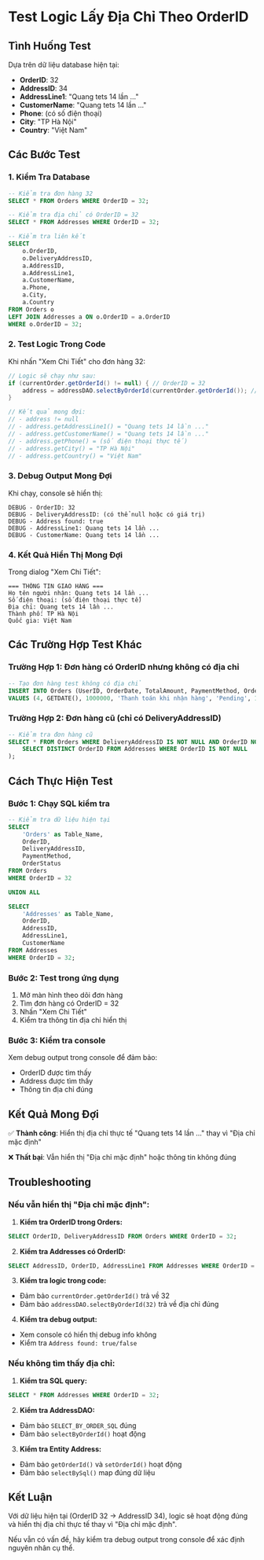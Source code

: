 # Test Logic Lấy Địa Chỉ Theo OrderID

## Tình Huống Test

Dựa trên dữ liệu database hiện tại:
- **OrderID**: 32
- **AddressID**: 34 
- **AddressLine1**: "Quang tets 14 lần ..."
- **CustomerName**: "Quang tets 14 lần ..."
- **Phone**: (có số điện thoại)
- **City**: "TP Hà Nội"
- **Country**: "Việt Nam"

## Các Bước Test

### 1. **Kiểm Tra Database**
```sql
-- Kiểm tra đơn hàng 32
SELECT * FROM Orders WHERE OrderID = 32;

-- Kiểm tra địa chỉ có OrderID = 32
SELECT * FROM Addresses WHERE OrderID = 32;

-- Kiểm tra liên kết
SELECT 
    o.OrderID,
    o.DeliveryAddressID,
    a.AddressID,
    a.AddressLine1,
    a.CustomerName,
    a.Phone,
    a.City,
    a.Country
FROM Orders o
LEFT JOIN Addresses a ON o.OrderID = a.OrderID
WHERE o.OrderID = 32;
```

### 2. **Test Logic Trong Code**

Khi nhấn "Xem Chi Tiết" cho đơn hàng 32:

```java
// Logic sẽ chạy như sau:
if (currentOrder.getOrderId() != null) { // OrderID = 32
    address = addressDAO.selectByOrderId(currentOrder.getOrderId()); // Tìm AddressID = 34
}

// Kết quả mong đợi:
// - address != null
// - address.getAddressLine1() = "Quang tets 14 lần ..."
// - address.getCustomerName() = "Quang tets 14 lần ..."
// - address.getPhone() = (số điện thoại thực tế)
// - address.getCity() = "TP Hà Nội"
// - address.getCountry() = "Việt Nam"
```

### 3. **Debug Output Mong Đợi**

Khi chạy, console sẽ hiển thị:
```
DEBUG - OrderID: 32
DEBUG - DeliveryAddressID: (có thể null hoặc có giá trị)
DEBUG - Address found: true
DEBUG - AddressLine1: Quang tets 14 lần ...
DEBUG - CustomerName: Quang tets 14 lần ...
```

### 4. **Kết Quả Hiển Thị Mong Đợi**

Trong dialog "Xem Chi Tiết":
```
=== THÔNG TIN GIAO HÀNG ===
Họ tên người nhận: Quang tets 14 lần ...
Số điện thoại: (số điện thoại thực tế)
Địa chỉ: Quang tets 14 lần ...
Thành phố: TP Hà Nội
Quốc gia: Việt Nam
```

## Các Trường Hợp Test Khác

### **Trường Hợp 1: Đơn hàng có OrderID nhưng không có địa chỉ**
```sql
-- Tạo đơn hàng test không có địa chỉ
INSERT INTO Orders (UserID, OrderDate, TotalAmount, PaymentMethod, OrderStatus, IsActive)
VALUES (4, GETDATE(), 1000000, 'Thanh toán khi nhận hàng', 'Pending', 1);
```

### **Trường Hợp 2: Đơn hàng cũ (chỉ có DeliveryAddressID)**
```sql
-- Kiểm tra đơn hàng cũ
SELECT * FROM Orders WHERE DeliveryAddressID IS NOT NULL AND OrderID NOT IN (
    SELECT DISTINCT OrderID FROM Addresses WHERE OrderID IS NOT NULL
);
```

## Cách Thực Hiện Test

### **Bước 1: Chạy SQL kiểm tra**
```sql
-- Kiểm tra dữ liệu hiện tại
SELECT 
    'Orders' as Table_Name,
    OrderID,
    DeliveryAddressID,
    PaymentMethod,
    OrderStatus
FROM Orders 
WHERE OrderID = 32

UNION ALL

SELECT 
    'Addresses' as Table_Name,
    OrderID,
    AddressID,
    AddressLine1,
    CustomerName
FROM Addresses 
WHERE OrderID = 32;
```

### **Bước 2: Test trong ứng dụng**
1. Mở màn hình theo dõi đơn hàng
2. Tìm đơn hàng có OrderID = 32
3. Nhấn "Xem Chi Tiết"
4. Kiểm tra thông tin địa chỉ hiển thị

### **Bước 3: Kiểm tra console**
Xem debug output trong console để đảm bảo:
- OrderID được tìm thấy
- Address được tìm thấy
- Thông tin địa chỉ đúng

## Kết Quả Mong Đợi

✅ **Thành công**: Hiển thị địa chỉ thực tế "Quang tets 14 lần ..." thay vì "Địa chỉ mặc định"

❌ **Thất bại**: Vẫn hiển thị "Địa chỉ mặc định" hoặc thông tin không đúng

## Troubleshooting

### **Nếu vẫn hiển thị "Địa chỉ mặc định":**

1. **Kiểm tra OrderID trong Orders:**
```sql
SELECT OrderID, DeliveryAddressID FROM Orders WHERE OrderID = 32;
```

2. **Kiểm tra Addresses có OrderID:**
```sql
SELECT AddressID, OrderID, AddressLine1 FROM Addresses WHERE OrderID = 32;
```

3. **Kiểm tra logic trong code:**
- Đảm bảo `currentOrder.getOrderId()` trả về 32
- Đảm bảo `addressDAO.selectByOrderId(32)` trả về địa chỉ đúng

4. **Kiểm tra debug output:**
- Xem console có hiển thị debug info không
- Kiểm tra `Address found: true/false`

### **Nếu không tìm thấy địa chỉ:**

1. **Kiểm tra SQL query:**
```sql
SELECT * FROM Addresses WHERE OrderID = 32;
```

2. **Kiểm tra AddressDAO:**
- Đảm bảo `SELECT_BY_ORDER_SQL` đúng
- Đảm bảo `selectByOrderId()` hoạt động

3. **Kiểm tra Entity Address:**
- Đảm bảo `getOrderId()` và `setOrderId()` hoạt động
- Đảm bảo `selectBySql()` map đúng dữ liệu

## Kết Luận

Với dữ liệu hiện tại (OrderID 32 → AddressID 34), logic sẽ hoạt động đúng và hiển thị địa chỉ thực tế thay vì "Địa chỉ mặc định". 

Nếu vẫn có vấn đề, hãy kiểm tra debug output trong console để xác định nguyên nhân cụ thể.
